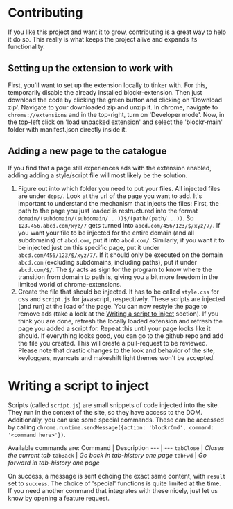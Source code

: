 # Contributing
If you like this project and want it to grow, contributing is a great way to help it do so. This really is what keeps the project alive and expands its functionality.

## Setting up the extension to work with
First, you'll want to set up the extension locally to tinker with. For this, temporarily disable the already installed blockr-extension. Then just download the code by clicking the green button and clicking on 'Download zip'. Navigate to your downloaded zip and unzip it. In chrome, navigate to `chrome://extensions` and in the top-right, turn on 'Developer mode'. Now, in the top-left click on 'load unpacked extension' and select the 'blockr-main' folder with manifest.json directly inside it.

## Adding a new page to the catalogue
If you find that a page still experiences ads with the extension enabled, adding adding a style/script file will most likely be the solution.
1. Figure out into which folder you need to put your files. All injected files are under `deps/`. Look at the url of the page you want to add. It's important to understand the mechanism that injects the files: First, the path to the page you just loaded is restructured into the format `domain/(subdomain/(subdomain/...))$/(path/(path/...))`. So `123.456.abcd.com/xyz/7` gets turned into `abcd.com/456/123/$/xyz/7/`. If you want your file to be injected for the entire domain (and all subdomains) of `abcd.com`, put it into `abcd.com/`. Similarly, if you want it to be injected just on this specific page, put it under `abcd.com/456/123/$/xyz/7/`. If it should only be executed on the domain `abcd.com` (excluding subdomains, including paths), put it under `abcd.com/$/`. The `$/` acts as sign for the program to know where the transition from domain to path is, giving you a bit more freedom in the limited world of chrome-extensions.
2. Create the file that should be injected. It has to be called `style.css` for css and `script.js` for javascript, respectively. These scripts are injected (and run) at the load of the page. You can now restyle the page to remove ads (take a look at the [Writing a script to inject](#writing-a-script-to-inject) section). If you think you are done, refresh the locally loaded extension and refresh the page you added a script for. Repeat this until your page looks like it should. If everything looks good, you can go to the github repo and add the file you created. This will create a pull-request to be reviewed. Please note that drastic changes to the look and behavior of the site, keyloggers, nyancats and makeshift light themes won't be accepted.

# Writing a script to inject
Scripts (called `script.js`) are small snippets of code injected into the site. They run in the context of the site, so they have access to the DOM. Additionally, you can use some special commands. These can be accessed by calling `chrome.runtime.sendMessage({action: 'blockrCmd', command: '<command here>'})`.

Available commands are:
Command | Description
--- | ---
`tabClose` | _Closes the current tab_
`tabBack` | _Go back in tab-history one page_
`tabFwd` | _Go forward in tab-history one page_

On success, a message is sent echoing the exact same content, with `result` set to `success`. The choice of 'special' functions is quite limited at the time. If you need another command that integrates with these nicely, just let us know by opening a feature request.
